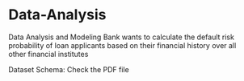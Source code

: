 # Data-Analysis
Data Analysis and Modeling
Bank wants to calculate the default risk probability of loan applicants based on their financial history over all other financial institutes

Dataset Schema: Check the PDF file

